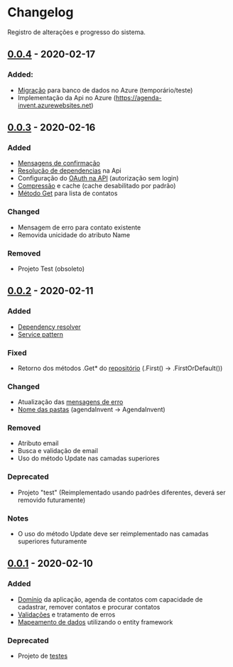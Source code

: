 # Changelog

Registro de alterações e progresso do sistema.

## [0.0.4] - 2020-02-17

### Added:

- [Migração] para banco de dados no Azure (temporário/teste)
- Implementação da Api no Azure (https://agenda-invent.azurewebsites.net)

## [0.0.3] - 2020-02-16

### Added

- [Mensagens de confirmação]
- [Resolução de dependencias] na Api
- Configuração do [OAuth na API] (autorização sem login)
- [Compressão] e cache (cache desabilitado por padrão)
- [Método Get] para lista de contatos

### Changed

- Mensagem de erro para contato existente
- Removida unicidade do atributo Name

### Removed

- Projeto Test (obsoleto)

## [0.0.2] - 2020-02-11

### Added

- [Dependency resolver]
- [Service pattern]

### Fixed

- Retorno dos métodos .Get* do [repositório](https://github.com/lucasdemoraesc/agenda-invent/blob/master/AgendaInvent.Infrastructure/Repositories/ContactRepository.cs) (.First() -> .FirstOrDefault())

### Changed

- Atualização das [mensagens de erro]
- [Nome das pastas] (agendaInvent -> AgendaInvent)

### Removed

- Atributo email
- Busca e validação de email
- Uso do método Update nas camadas superiores

### Deprecated
- Projeto "test" (Reimplementado usando padrões diferentes, deverá ser removido futuramente)

### Notes

- O uso do método Update deve ser reimplementado nas camadas superiores futuramente

## [0.0.1] - 2020-02-10

### Added

- [Domínio] da aplicação, agenda de contatos com capacidade de cadastrar, remover contatos e procurar contatos
- [Validações] e tratamento de erros
- [Mapeamento de dados] utilizando o entity framework

### Deprecated

- Projeto de [testes]

[0.0.1]: https://github.com/lucasdemoraesc/agenda-invent/releases/tag/v0.0.1
[0.0.2]: https://github.com/lucasdemoraesc/agenda-invent/compare/v0.0.1...v0.0.2
[0.0.3]: https://github.com/lucasdemoraesc/agenda-invent/compare/v0.0.2...v0.0.3
[0.0.4]: https://github.com/lucasdemoraesc/agenda-invent/compare/v0.0.3...v0.0.4

[Dependency resolver]: https://github.com/lucasdemoraesc/agenda-invent/blob/master/AgendaInvent.Startup/DependencyResolver.cs
[Service pattern]: https://github.com/lucasdemoraesc/agenda-invent/blob/master/AgendaInvent.Business/Services/ContactService.cs
[mensagens de erro]: https://github.com/lucasdemoraesc/agenda-invent/tree/master/AgendaInvent.Common/Resources
[Nome das pastas]: https://github.com/lucasdemoraesc/agenda-invent
[Domínio]: https://github.com/lucasdemoraesc/agenda-invent/tree/master/AgendaInvent.Domain
[Validações]: https://github.com/lucasdemoraesc/agenda-invent/tree/master/AgendaInvent.Common
[Mapeamento de dados]: https://github.com/lucasdemoraesc/agenda-invent/tree/master/AgendaInvent.Infrastructure/Data
[testes]: https://github.com/lucasdemoraesc/agenda-invent/tree/master/AgendaInvent.Test
[Mensagens de confirmação]: https://github.com/lucasdemoraesc/agenda-invent/tree/master/AgendaInvent.Common/Resources
[Resolução de dependencias]: https://github.com/lucasdemoraesc/agenda-invent/blob/master/AgendaInvent.Api/Helpers/UnityResolver.cs
[OAuth na API]: https://github.com/lucasdemoraesc/agenda-invent/blob/master/AgendaInvent.Api/Security/AuthorizationServerProvider.cs
[Compressão]: https://github.com/lucasdemoraesc/agenda-invent/blob/master/AgendaInvent.Api/Helpers/CompressionHelper.cs
[Método Get]: https://github.com/lucasdemoraesc/agenda-invent/blob/master/AgendaInvent.Api/Controllers/ContactsController.cs
[Migração]: https://github.com/lucasdemoraesc/agenda-invent/tree/master/AgendaInvent.Infrastructure/Migrations
